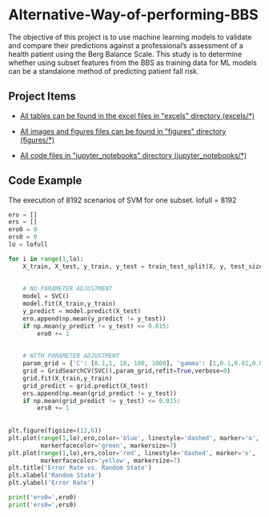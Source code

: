 # Alternative-Way-of-performing-BBS

The objective of this project is to use machine learning models to validate and compare their predictions against a professional’s assessment of a health patient using the Berg Balance Scale. This study is to determine whether using subset features from the BBS as training data for ML models can be a standalone method of predicting patient fall risk.

## Project Items

- [All tables can be found in the excel files in "excels" directory (excels/*)](excels)

- [All images and figures files can be found in "figures" directory (figures/*)](figures)

- [All code files in "jupyter_notebooks" directory (jupyter_notebooks/*)](jupyter_notebooks)

## Code Example

The execution of 8192 scenarios of SVM for one subset. lofull = 8192

```py
ero = []
ers = []
ero0 = 0
ers0 = 0
lo = lofull

for i in range(1,lo):
    X_train, X_test, y_train, y_test = train_test_split(X, y, test_size=0.30, random_state=i)
    
    
    # NO PARAMETER ADJUSTMENT
    model = SVC()
    model.fit(X_train,y_train)
    y_predict = model.predict(X_test)
    ero.append(np.mean(y_predict != y_test))
    if np.mean(y_predict != y_test) <= 0.015:
        ero0 += 1
    
    
    # WITH PARAMETER ADJUSTMENT
    param_grid = {'C': [0.1,1, 10, 100, 1000], 'gamma': [1,0.1,0.01,0.001,0.0001]}
    grid = GridSearchCV(SVC(),param_grid,refit=True,verbose=0)
    grid.fit(X_train,y_train)
    grid_predict = grid.predict(X_test)
    ers.append(np.mean(grid_predict != y_test))
    if np.mean(grid_predict != y_test) <= 0.015:
        ers0 += 1
    
    
plt.figure(figsize=(12,6))
plt.plot(range(1,lo),ero,color='blue', linestyle='dashed', marker='o',
         markerfacecolor='green', markersize=7)
plt.plot(range(1,lo),ers,color='red', linestyle='dashed', marker='o',
         markerfacecolor='yellow', markersize=7)
plt.title('Error Rate vs. Random State')
plt.xlabel('Random State')
plt.ylabel('Error Rate')

print('ero0=',ero0)
print('ers0=',ers0)
```
